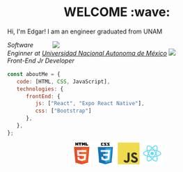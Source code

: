 <h1 align="center">WELCOME :wave:</h1>
<p align="left">
Hi, I'm Edgar! I am an engineer graduated from UNAM
</p>
	
<img align="right" width="400" src="https://user-images.githubusercontent.com/47467891/111855130-a3649400-88e8-11eb-9f3f-bc817b29e02a.png">

<p >	
	<em>Software Enginner at <a href="https://www.unam.mx/">Universidad Nacional Autonoma de México</a> 
	<img src="https://media.giphy.com/media/fYSnHlufseco8Fh93Z/giphy.gif" width="30"></br>
	</em>
	<em>Front-End Jr Developer
	</em>
</p>

```javascript
const aboutMe = {
   code: [HTML, CSS, JavaScript],
   technologies: {
      frontEnd: {
         js: ["React", "Expo React Native"],
         css: ["Bootstrap"]
      },
   },
};
```

<p align="center">
<code><img height="50" src="https://raw.githubusercontent.com/github/explore/80688e429a7d4ef2fca1e82350fe8e3517d3494d/topics/html/html.png"></code>
<code><img height="50" src="https://raw.githubusercontent.com/github/explore/80688e429a7d4ef2fca1e82350fe8e3517d3494d/topics/css/css.png"></code>
<code><img height="50" src="https://raw.githubusercontent.com/github/explore/80688e429a7d4ef2fca1e82350fe8e3517d3494d/topics/javascript/javascript.png"></code>
<code><img height="50" src="https://raw.githubusercontent.com/github/explore/80688e429a7d4ef2fca1e82350fe8e3517d3494d/topics/react/react.png"></code>
</p>
